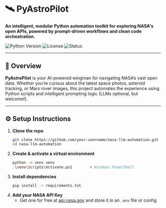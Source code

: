 # 🛰️ PyAstroPilot

**An intelligent, modular Python automation toolkit for exploring NASA's open APIs, powered by prompt-driven workflows and clean code orchestration.**

![Python Version](https://img.shields.io/badge/python-3.11%2B-blue?logo=python)
![License](https://img.shields.io/badge/license-MIT-green)
![Status](https://img.shields.io/badge/project-in_progress-yellow)

---

## 🌌 Overview

**PyAstroPilot** is your AI-powered wingman for navigating NASA’s vast open data. Whether you’re curious about the latest space photos, asteroid tracking, or Mars rover images, this project automates the experience using Python scripts and intelligent prompting logic (LLMs optional, but welcome!).

---

## ⚙️ Setup Instructions

1. **Clone the repo**  
   ```bash
   git clone https://github.com/your-username/nasa-llm-automation.git
   cd nasa-llm-automation

2. **Create & activate a virtual environment**
    ```bash
    python -m venv venv              
    .\venv\Scripts\Activate.ps1        # Windows PowerShell

3. **Install dependencies**
    ```bash
    pip install -r requirements.txt

4. **Add your NASA API Key**
    - Get one for free at [api.nasa.gov](api.nasa.gov) and store it in an `.env` file or config


